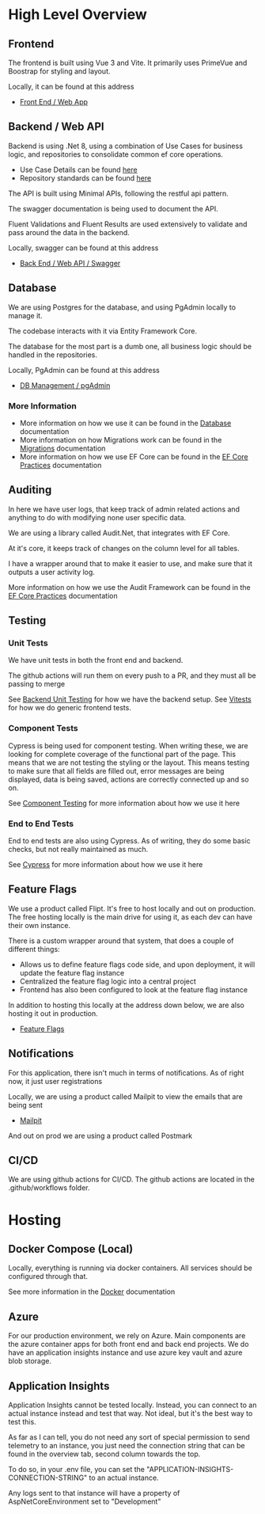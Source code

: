 # High Level Overview

## Frontend

The frontend is built using Vue 3 and Vite.  It primarily uses PrimeVue and Boostrap for styling and layout.

Locally, it can be found at this address

* [Front End / Web App](https://localhost/)

## Backend / Web API

Backend is using .Net 8, using a combination of Use Cases for business logic, and repositories to consolidate common
ef core operations.

* Use Case Details can be found [here](/useCases.md)
* Repository standards can be found [here](/repositoryStandards.md)

The API is built using Minimal APIs, following the restful api pattern.

The swagger documentation is being used to document the API.

Fluent Validations and Fluent Results are used extensively to validate and pass around the data in the backend.

Locally, swagger can be found at this address

* [Back End / Web API / Swagger](https://localhost:5001/swagger/index.html)

## Database

We are using Postgres for the database, and using PgAdmin locally to manage it.

The codebase interacts with it via Entity Framework Core.

The database for the most part is a dumb one, all business logic should be handled in the repositories.

Locally, PgAdmin can be found at this address

* [DB Management / pgAdmin](http://localhost:8888/login?next=%2Fbrowser%2F)

### More Information

* More information on how we use it can be found in the [Database](database.md) documentation
* More information on how Migrations work can be found in the [Migrations](migrations.md) documentation
* More information on how we use EF Core can be found in the [EF Core Practices](efCorePractices.md) documentation

## Auditing

In here we have user logs, that keep track of admin related actions and anything to do with modifying none user specific
data.

We are using a library called Audit.Net, that integrates with EF Core.

At it's core, it keeps track of changes on the column level for all tables.

I have a wrapper around that to make it easier to use, and make sure that it outputs a user activity log.

More information on how we use the Audit Framework can be found in the [EF Core Practices](efCorePractices.md) documentation

## Testing

### Unit Tests

We have unit tests in both the front end and backend.

The github actions will run them on every push to a PR, and they must all be passing to merge

See [Backend Unit Testing](backendUnitTesting.md) for how we have the backend setup.
See [Vitests](vitesting.md) for how we do generic frontend tests.

### Component Tests

Cypress is being used for component testing.  When writing these, we are looking for complete coverage of the functional
part of the page.  This means that we are not testing the styling or the layout.  This means testing to make sure that
all fields are filled out, error messages are being displayed, data is being saved, actions are correctly connected up
and so on.

See [Component Testing](componentTesting.md) for more information about how we use it here

### End to End Tests

End to end tests are also using Cypress.  As of writing, they do some basic checks, but not really maintained as much.

See [Cypress](cypress.md) for more information about how we use it here

## Feature Flags

We use a product called Flipt. It's free to host locally and out on production. The free hosting locally is the main drive
for using it, as each dev can have their own instance.

There is a custom wrapper around that system, that does a couple of different things:

* Allows us to define feature flags code side, and upon deployment, it will update the feature flag instance
* Centralized the feature flag logic into a central project
* Frontend has also been configured to look at the feature flag instance

In addition to hosting this locally at the address down below, we are also hosting it out in production.

* [Feature Flags](http://localhost:8050)

## Notifications

For this application, there isn't much in terms of notifications.  As of right now, it just user registrations

Locally, we are using a product called Mailpit to view the emails that are being sent

* [Mailpit](http://localhost:8025)

And out on prod we are using a product called Postmark

## CI/CD

We are using github actions for CI/CD.  The github actions are located in the .github/workflows folder.

# Hosting

## Docker Compose (Local)

Locally, everything is running via docker containers.  All services should be configured through that.

See more information in the [Docker](docker.md) documentation

## Azure

For our production environment, we rely on Azure.  Main components are the azure container apps for both front end and
back end projects.  We do have an application insights instance and use azure key vault and azure blob storage.

## Application Insights
Application Insights cannot be tested locally. Instead, you can connect to an actual instance instead and test that way.
Not ideal, but it's the best way to test this.

As far as I can tell, you do not need any sort of special permission to send telemetry to an instance, you just need the
connection string that can be found in the overview tab, second column towards the top.

To do so, in your .env file, you can set the "APPLICATION-INSIGHTS-CONNECTION-STRING" to an actual instance.

Any logs sent to that instance will have a property of AspNetCoreEnvironment set to "Development"
